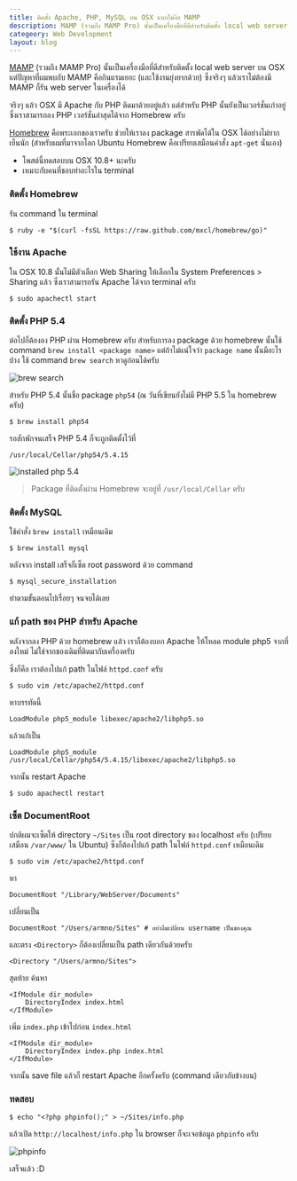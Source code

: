 ```yaml
---
title: ติดตั้ง Apache, PHP, MySQL บน OSX แบบไม่ง้อ MAMP
description: MAMP (รวมถึง MAMP Pro) นั้นเป็นเครื่องมือที่ดีสำหรับติดตั้ง local web server บน OSX แต่ปัญหาที่ผมพบกับ MAMP คือกินแรมเยอะมาก ซึ่งจริงๆ แล้วเราไม่ต้องมี MAMP ก็รัน web server ในเครื่องได้ Homebrew คือพระเอกของเราครับ
categeory: Web Development
layout: blog
---
```


[MAMP](http://www.mamp.info/en/index.html) (รวมถึง MAMP Pro) นั้นเป็นเครื่องมือที่ดีสำหรับติดตั้ง local web server บน OSX แต่ปัญหาที่ผมพบกับ MAMP คือกินแรมเยอะ (และใช้งานยุ่งยากด้วย) ซึ่งจริงๆ แล้วเราไม่ต้องมี MAMP ก็รัน web server ในเครื่องได้ 

จริงๆ แล้ว OSX มี Apache กับ PHP ติดมาด้วยอยู่แล้ว แต่สำหรับ PHP นั้นยังเป็นเวอร์ชั่นเก่าอยู่ ซึ่งเราสามารถลง PHP เวอร์ชั่นล่าสุดได้จาก Homebrew ครับ

[Homebrew](http://mxcl.github.io/homebrew/) คือพระเอกของเราครับ ช่วยให้เราลง package สารพัดได้ใน OSX ได้อย่างไม่ยากเย็นนัก (สำหรับผมที่มาจากโลก Ubuntu Homebrew คือเปรียบเสมือนคำสั่ง `apt-get` นั่นเอง)

- โพสต์นี้ทดสอบบน OSX 10.8+ นะครับ
- เหมาะกับคนที่ชอบทำอะไรใน terminal 

### ติดตั้ง Homebrew

รัน command ใน terminal

<pre><code class="language-bash">$ ruby -e "$(curl -fsSL https://raw.github.com/mxcl/homebrew/go)"</code></pre>

### ใช้งาน Apache

ใน OSX 10.8 นั้นไม่มีตัวเลือก Web Sharing ให้เลือกใน System Preferences > Sharing แล้ว ซึ่งเราสามารถรัน Apache ได้จาก terminal ครับ

<pre><code class="language-bash">$ sudo apachectl start</code></pre>

### ติดตั้ง PHP 5.4

ต่อไปก็ต้องลง PHP ผ่าน Homebrew ครับ สำหรับการลง package ด้วย homebrew นั้นใช้ command <code>brew install &lt;package name&gt;</code> แต่ถ้าไม่แน่ใจว่า <code>package name</code> นั้นมีอะไรบ้าง ใช้ command <code>brew search</code> หาดูก่อนได้ครับ

![brew search](http://farm8.staticflickr.com/7337/9160240552_c55243a996_o.png)

สำหรับ PHP 5.4 นั้นชื่อ package <code>php54</code> (ณ วันที่เขียนยังไม่มี PHP 5.5 ใน homebrew ครับ)

<pre><code class="language-bash">$ brew install php54</code></pre>

รอสักพักจนเสร็จ PHP 5.4 ก็จะถูกติดตั้งไว้ที่

<pre><code class="language-bash">/usr/local/Cellar/php54/5.4.15</code></pre>

![installed php 5.4](http://farm4.staticflickr.com/3708/9158088329_903636e415_z.jpg)

> Package ที่ติดตั้งผ่าน Homebrew จะอยู่ที่ <code>/usr/local/Cellar</code> ครับ

### ติดตั้ง MySQL

ใช้คำสั่ง <code>brew install</code> เหมือนเดิม

<pre><code class="language-bash">$ brew install mysql</code></pre>

หลังจาก install เสร็จก็เซ็ต root password ด้วย command

<pre><code class="language-bash">$ mysql_secure_installation</code></pre>

ทำตามขั้นตอนไปเรื่อยๆ จนจบได้เลย

### แก้ path ของ PHP สำหรับ Apache

หลังจากลง PHP ด้วย homebrew แล้ว เราก็ต้องบอก Apache ให้โหลด module php5 จากที่ลงใหม่ ไม่ใช่จากของเดิมที่ติดมากับเครื่องครับ

ซึ่งก็คือ เราต้องไปแก้ path ในไฟล์ <code>httpd.conf</code> ครับ

<pre><code class="language-bash">$ sudo vim /etc/apache2/httpd.conf</code></pre>

หาบรรทัดนี้

<pre><code class="language-bash">LoadModule php5_module libexec/apache2/libphp5.so</code></pre>

แล้วแก้เป็น

<pre><code class="language-bash">LoadModule php5_module /usr/local/Cellar/php54/5.4.15/libexec/apache2/libphp5.so</code></pre>

จากนั้น restart Apache

<pre><code class="language-bash">$ sudo apachectl restart</code></pre>

### เซ็ต DocumentRoot

ปกติผมจะเซ็ตให้ directory <code>~/Sites</code> เป็น root directory ของ localhost ครับ (เปรียบเสมือน <code>/var/www/</code> ใน Ubuntu) ซึ่งก็ต้องไปแก้ path ในไฟล์ <code>httpd.conf</code> เหมือนเดิม

<pre><code class="language-bash">$ sudo vim /etc/apache2/httpd.conf</code></pre>

หา

<pre><code class="language-bash">DocumentRoot "/Library/WebServer/Documents"</code></pre>

เปลี่ยนเป็น

<pre><code class="language-bash">DocumentRoot "/Users/armno/Sites" # อย่าลืมเปลี่ยน username เป็นของคุณ</code></pre>

และตรง <code>&lt;Directory&gt;</code> ก็ต้องเปลี่ยนเป็น path เดียวกันด้วยครับ

<pre><code class="language-bash">&lt;Directory "/Users/armno/Sites"&gt;</code></pre>

สุดท้าย ค้นหา

<pre><code class="language-bash">&lt;IfModule dir_module&gt;
    DirectoryIndex index.html
&lt;/IfModule&gt;</code></pre>

เพิ่ม <code>index.php</code> เข้าไปก่อน <code>index.html</code>

<pre><code class="language-bash">&lt;IfModule dir_module&gt;
    DirectoryIndex index.php index.html
&lt;/IfModule&gt;</code></pre>

จากนั้น save file แล้วก็ restart Apache อีกครั้งครับ (command เดียวกับข้างบน)

### ทดสอบ

<pre><code class="language-bash">$ echo "&lt;?php phpinfo();" > ~/Sites/info.php</code></pre>

แล้วเปิด <code>http://localhost/info.php</code> ใน browser ก็จะเจอข้อมูล <code>phpinfo</code> ครับ

![phpinfo](http://farm6.staticflickr.com/5513/9158338115_1a9c7169eb_o.png)

เสร็จแล้ว :D